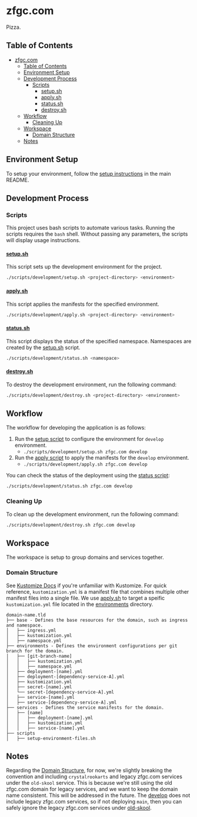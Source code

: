 # zfgc.com

Pizza.

## Table of Contents

- [zfgc.com](#zfgccom)
  - [Table of Contents](#table-of-contents)
  - [Environment Setup](#environment-setup)
  - [Development Process](#development-process)
    - [Scripts](#scripts)
      - [setup.sh](#setupsh)
      - [apply.sh](#applysh)
      - [status.sh](#statussh)
      - [destroy.sh](#destroysh)
  - [Workflow](#workflow)
    - [Cleaning Up](#cleaning-up)
  - [Workspace](#workspace)
    - [Domain Structure](#domain-structure)
  - [Notes](#notes)

## Environment Setup

To setup your environment, follow the [setup instructions](../README.md#setup) in the main README.

## Development Process

### Scripts

This project uses bash scripts to automate various tasks. Running the scripts requires the `bash` shell. Without passing any parameters, the scripts will display usage instructions.

#### [setup.sh](./scripts/development/setup.sh)

This script sets up the development environment for the project.

```bash
./scripts/development/setup.sh <project-directory> <environment>
```

#### [apply.sh](./scripts/development/apply.sh)

This script applies the manifests for the specified environment.

```bash
./scripts/development/apply.sh <project-directory> <environment>
```

#### [status.sh](./scripts/development/status.sh)

This script displays the status of the specified namespace. Namespaces are created by the [setup.sh](./scripts/development/setup.sh) script.

```bash
./scripts/development/status.sh <namespace>
```

#### [destroy.sh](./scripts/development/destroy.sh)

To destroy the development environment, run the following command:

```bash
./scripts/development/destroy.sh <project-directory> <environment>
```

## Workflow

The workflow for developing the application is as follows:

1. Run the [setup script](#setupsh) to configure the environment for `develop` environment.
   - `./scripts/development/setup.sh zfgc.com develop`
2. Run the [apply script](#applysh) to apply the manifests for the `develop` environment.
   - `./scripts/development/apply.sh zfgc.com develop`
  
You can check the status of the deployment using the [status script](#statussh):

```bash
./scripts/development/status.sh zfgc.com develop
```

### Cleaning Up

To clean up the development environment, run the following command:

```bash
./scripts/development/destroy.sh zfgc.com develop
```

## Workspace

The workspace is setup to group domains and services together.

### Domain Structure

See [Kustomize Docs](https://kubernetes.io/docs/tasks/manage-kubernetes-objects/kustomization/) if you're unfamiliar with Kustomize. For quick reference, `kustomization.yml` is a manifest file that combines multiple other manifest files into a single file. We use [apply.sh](#applysh) to target a speific `kustomization.yml` file located in the [environments](./environments/) directory.

```text
domain-name.tld
├── base - Defines the base resources for the domain, such as ingress and namespace.
│   ├── ingress.yml
│   ├── kustomization.yml
│   ├── namespace.yml
├── environments - Defines the environment configurations per git branch for the domain.
│   ├── [git-branch-name]
│   │   ├── kustomization.yml
│   │   ├── namespace.yml
│   ├── deployment-[name].yml
│   ├── deployment-[dependency-service-A].yml
│   ├── kustomization.yml
│   ├── secret-[name].yml
│   └── secret-[dependency-service-A].yml
│   ├── service-[name].yml
│   ├── service-[dependency-service-A].yml
├── services - Defines the service manifests for the domain.
│   ├── [name]
│   │   ├── deployment-[name].yml
│   │   ├── kustomization.yml
│   │   ├── service-[name].yml
├── scripts
│   ├── setup-environment-files.sh
```

## Notes

Regarding the [Domain Structure](#domain-structure), for now, we're slightly breaking the convention and including `crystalrookarts` and legacy zfgc.com services under the `old-skool` service. This is because we're still using the old zfgc.com domain for legacy services, and we want to keep the domain name consistent. This will be addressed in the future. The [develop](./zfgc.com/) does not include legacy zfgc.com services, so if not deploying `main`, then you can safely ignore the legacy zfgc.com services under [old-skool](./zfgc.com/services/old-skool/).
